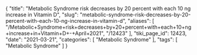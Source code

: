 {
    "title": "Metabolic Syndrome risk decreases by 20 percent with each 10 ng increase in Vitamin D",
    "slug": "metabolic-syndrome-risk-decreases-by-20-percent-with-each-10-ng-increase-in-vitamin-d",
    "aliases": [
        "/Metabolic+Syndrome+risk+decreases+by+20+percent+with+each+10+ng+increase+in+Vitamin+D+-+April+2021",
        "/12423"
    ],
    "tiki_page_id": 12423,
    "date": "2021-03-21",
    "categories": [
        "Metabolic Syndrome"
    ],
    "tags": [
        "Metabolic Syndrome"
    ]
}